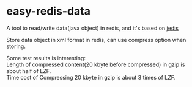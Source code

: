 easy-redis-data
===============

A tool to read/write data(java object) in redis, and it's based on <a href="https://github.com/xetorthio/jedis">jedis</a>

Store data object in xml format in redis, can use compress option when storing.

Some test results is interesting:<br/>
Length of compressed content(20 kbyte before compressed) in gzip is about half of LZF.<br>
Time cost of Compressing 20 kbyte in gzip is about 3 times of LZF.
